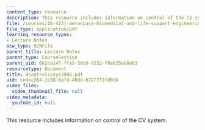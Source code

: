 ```yaml
---
content_type: resource
description: This resource includes information on control of the CV system.
file: /courses/16-423j-aerospace-biomedical-and-life-support-engineering-spring-2006/ce4ec3641c586efd46dd672f7f3fd9d6_4controlcvsys2006.pdf
file_type: application/pdf
learning_resource_types:
- Lecture Notes
ocw_type: OCWFile
parent_title: Lecture Notes
parent_type: CourseSection
parent_uid: 662ca147-ffa5-5dc6-d152-f9a825ee8e03
resourcetype: Document
title: 4controlcvsys2006.pdf
uid: ce4ec364-1c58-6efd-46dd-672f7f3fd9d6
video_files:
  video_thumbnail_file: null
video_metadata:
  youtube_id: null
---
```

This resource includes information on control of the CV system.